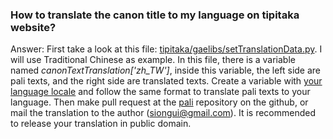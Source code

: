 ### How to translate the canon title to my language on tipitaka website?

Answer: First take a look at this file: [tipitaka/gaelibs/setTranslationData.py](https://github.com/siongui/pali/blob/master/tipitaka/gaelibs/setTranslationData.py). I will use Traditional Chinese as example. In this file, there is a variable named <em>canonTextTranslation['zh_TW']</em>, inside this variable, the left side are pali texts, and the right side are translated texts. Create a variable with [your language locale](http://www.roseindia.net/tutorials/I18N/locales-list.shtml) and follow the same format to translate pali texts to your language. Then make pull request at the [pali](https://github.com/siongui/pali) repository on the github, or mail the translation to the author (siongui@gmail.com). It is recommended to release your translation in public domain.
